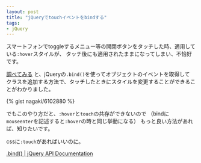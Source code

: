 ```yaml
---
layout: post
title: "jQueryでtouchイベントをbindする"
tags:
- jQuery
---
```

スマートフォンでtoggleするメニュー等の開閉ボタンをタッチした時、適用している`:hover`スタイルが、
タッチ後にも適用されたままになってしまい、不恰好です。

[調べてみる][1] と、jQueryの`.bind()`を使ってオブジェクトのイベントを取得して
クラスを追加する方法で、タッチしたときにスタイルを変更することができることがわかりました。

{% gist nagaki/6102880 %}

でもこのやり方だと、`:hover`と`touch`の共存ができないので
（bindに`mouseenter`を記述すると`:hover`の時と同じ挙動になる）
もっと良い方法があれば、知りたいです。

cssに`:touch`があればいいのに。

[.bind() \| jQuery API Documentation][1]


 [1]: http://api.jquery.com/bind/

